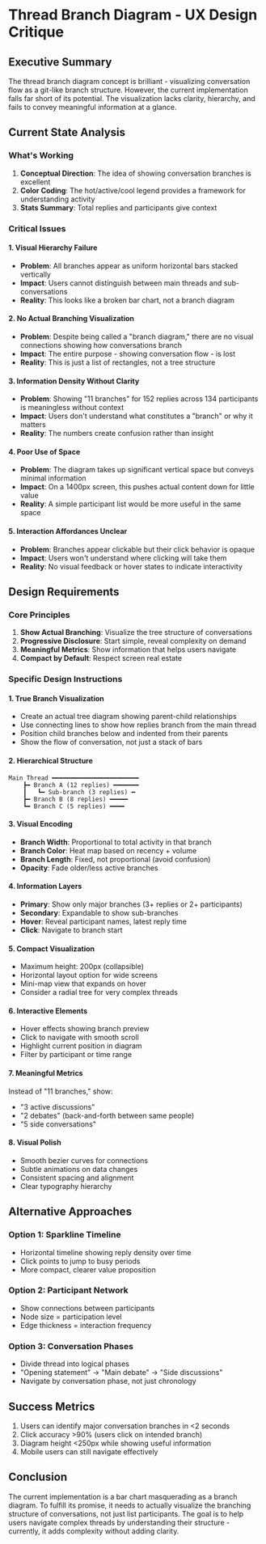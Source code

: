 # Thread Branch Diagram - UX Design Critique

## Executive Summary

The thread branch diagram concept is brilliant - visualizing conversation flow as a git-like branch structure. However, the current implementation falls far short of its potential. The visualization lacks clarity, hierarchy, and fails to convey meaningful information at a glance.

## Current State Analysis

### What's Working

1. **Conceptual Direction**: The idea of showing conversation branches is excellent
2. **Color Coding**: The hot/active/cool legend provides a framework for understanding activity
3. **Stats Summary**: Total replies and participants give context

### Critical Issues

#### 1. Visual Hierarchy Failure

- **Problem**: All branches appear as uniform horizontal bars stacked vertically
- **Impact**: Users cannot distinguish between main threads and sub-conversations
- **Reality**: This looks like a broken bar chart, not a branch diagram

#### 2. No Actual Branching Visualization

- **Problem**: Despite being called a "branch diagram," there are no visual connections showing how conversations branch
- **Impact**: The entire purpose - showing conversation flow - is lost
- **Reality**: This is just a list of rectangles, not a tree structure

#### 3. Information Density Without Clarity

- **Problem**: Showing "11 branches" for 152 replies across 134 participants is meaningless without context
- **Impact**: Users don't understand what constitutes a "branch" or why it matters
- **Reality**: The numbers create confusion rather than insight

#### 4. Poor Use of Space

- **Problem**: The diagram takes up significant vertical space but conveys minimal information
- **Impact**: On a 1400px screen, this pushes actual content down for little value
- **Reality**: A simple participant list would be more useful in the same space

#### 5. Interaction Affordances Unclear

- **Problem**: Branches appear clickable but their click behavior is opaque
- **Impact**: Users won't understand where clicking will take them
- **Reality**: No visual feedback or hover states to indicate interactivity

## Design Requirements

### Core Principles

1. **Show Actual Branching**: Visualize the tree structure of conversations
2. **Progressive Disclosure**: Start simple, reveal complexity on demand
3. **Meaningful Metrics**: Show information that helps users navigate
4. **Compact by Default**: Respect screen real estate

### Specific Design Instructions

#### 1. True Branch Visualization

- Create an actual tree diagram showing parent-child relationships
- Use connecting lines to show how replies branch from the main thread
- Position child branches below and indented from their parents
- Show the flow of conversation, not just a stack of bars

#### 2. Hierarchical Structure

```
Main Thread ━━━━━━━━━━━━━━━━━━━━━━━━
    ┣━ Branch A (12 replies) ━━━━━━━
    ┃   ┗━ Sub-branch (3 replies) ━
    ┣━ Branch B (8 replies) ━━━━━
    ┗━ Branch C (5 replies) ━━━━
```

#### 3. Visual Encoding

- **Branch Width**: Proportional to total activity in that branch
- **Branch Color**: Heat map based on recency + volume
- **Branch Length**: Fixed, not proportional (avoid confusion)
- **Opacity**: Fade older/less active branches

#### 4. Information Layers

- **Primary**: Show only major branches (3+ replies or 2+ participants)
- **Secondary**: Expandable to show sub-branches
- **Hover**: Reveal participant names, latest reply time
- **Click**: Navigate to branch start

#### 5. Compact Visualization

- Maximum height: 200px (collapsible)
- Horizontal layout option for wide screens
- Mini-map view that expands on hover
- Consider a radial tree for very complex threads

#### 6. Interactive Elements

- Hover effects showing branch preview
- Click to navigate with smooth scroll
- Highlight current position in diagram
- Filter by participant or time range

#### 7. Meaningful Metrics

Instead of "11 branches," show:

- "3 active discussions"
- "2 debates" (back-and-forth between same people)
- "5 side conversations"

#### 8. Visual Polish

- Smooth bezier curves for connections
- Subtle animations on data changes
- Consistent spacing and alignment
- Clear typography hierarchy

## Alternative Approaches

### Option 1: Sparkline Timeline

- Horizontal timeline showing reply density over time
- Click points to jump to busy periods
- More compact, clearer value proposition

### Option 2: Participant Network

- Show connections between participants
- Node size = participation level
- Edge thickness = interaction frequency

### Option 3: Conversation Phases

- Divide thread into logical phases
- "Opening statement" → "Main debate" → "Side discussions"
- Navigate by conversation phase, not just chronology

## Success Metrics

1. Users can identify major conversation branches in <2 seconds
2. Click accuracy >90% (users click on intended branch)
3. Diagram height <250px while showing useful information
4. Mobile users can still navigate effectively

## Conclusion

The current implementation is a bar chart masquerading as a branch diagram. To fulfill its promise, it needs to actually visualize the branching structure of conversations, not just list participants. The goal is to help users navigate complex threads by understanding their structure - currently, it adds complexity without adding clarity.
